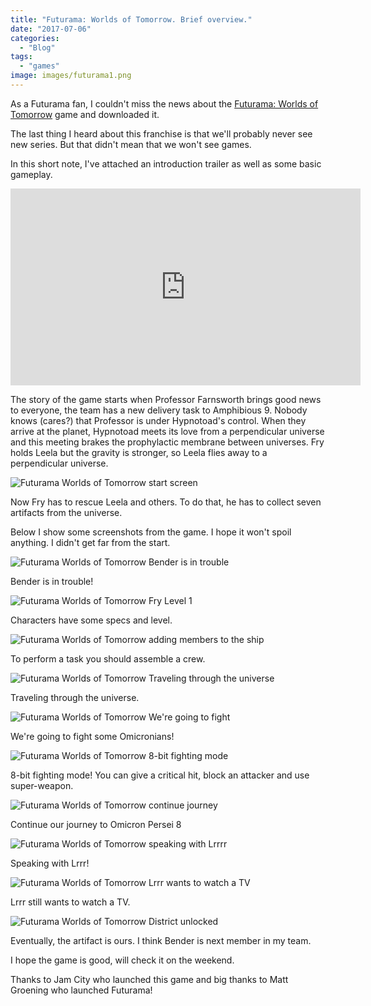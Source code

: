 ```yaml
---
title: "Futurama: Worlds of Tomorrow. Brief overview."
date: "2017-07-06"
categories:
  - "Blog"
tags:
  - "games"
image: images/futurama1.png
---
```


As a Futurama fan, I couldn't miss the news about the [Futurama: Worlds of Tomorrow](https://futuramaworldsoftomorrow.gamepedia.com) game and downloaded it.

The last thing I heard about this franchise is that we'll probably never see new series. But that didn't mean that we won't see games.

In this short note, I've attached an introduction trailer as well as some basic gameplay.

<iframe src="https://www.youtube.com/embed/BKRrpnxupfI" width="560" height="315" frameborder="0" allowfullscreen="allowfullscreen"></iframe>

The story of the game starts when Professor Farnsworth brings good news to everyone, the team has a new delivery task to Amphibious 9. Nobody knows (cares?) that Professor is under Hypnotoad's control. When they arrive at the planet, Hypnotoad meets its love from a perpendicular universe and this meeting brakes the prophylactic membrane between universes. Fry holds Leela but the gravity is stronger, so Leela flies away to a perpendicular universe.

![Futurama Worlds of Tomorrow start screen](images/futurama5.png)

Now Fry has to rescue Leela and others. To do that, he has to collect seven artifacts from the universe.

Below I show some screenshots from the game. I hope it won't spoil anything. I didn't get far from the start.

![Futurama Worlds of Tomorrow Bender is in trouble](images/futurama6.png)

Bender is in trouble!

![Futurama Worlds of Tomorrow Fry Level 1](images/futurama7.png)

Characters have some specs and level.

![Futurama Worlds of Tomorrow adding members to the ship](images/futurama8.png)

To perform a task you should assemble a crew.

![Futurama Worlds of Tomorrow Traveling through the universe](images/futurama9.png)

Traveling through the universe.

![Futurama Worlds of Tomorrow We're going to fight](images/futurama10.png)

We're going to fight some Omicronians!

![Futurama Worlds of Tomorrow 8-bit fighting mode](images/futurama11.png)

8-bit fighting mode! You can give a critical hit, block an attacker and use super-weapon.

![Futurama Worlds of Tomorrow continue journey](images/futurama12.png)

Continue our journey to Omicron Persei 8

![Futurama Worlds of Tomorrow speaking with Lrrrr](images/futurama13.png)

Speaking with Lrrr!

![Futurama Worlds of Tomorrow Lrrr wants to watch a TV](images/futurama14.png)

Lrrr still wants to watch a TV.

![Futurama Worlds of Tomorrow District unlocked](images/futurama15.png)

Eventually, the artifact is ours. I think Bender is next member in my team.

I hope the game is good, will check it on the weekend.

Thanks to Jam City who launched this game and big thanks to Matt Groening who launched Futurama!
